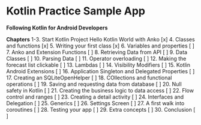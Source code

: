 # Kotlin Practice Sample App

**Following Kotlin for Android Developers**

**Chapters**
1-3. Start Kotlin Project Hello Kotlin World with Anko [x]
4. Classes and functions [x]
5. Writing your first class [x]
6. Variables and properties [ ]
7. Anko and Extension Functions [ ]
8. Retrieving Data from API [ ]
9. Data Classes [ ]
10. Parsing Data [ ]
11. Operator overloading [ ]
12. Making the forecast list clickable [ ]
13. Lambdas [ ]
14. Visibility Modifiers [ ]
15. Kotlin Android Extensions [ ]
16. Application Singleton and Delegated Properties [ ]
17. Creating an SQLiteOpenHelper [ ]
18. COllections and functional operations [ ]
19. Saving and requesting data from database [ ]
20. Null safety in Kotlin [ ]
21. Creating the business logic to data access [ ]
22. Flow control and ranges [ ]
23. Creating a detail activity [ ]
24. Interfaces and Delegation [ ]
25. Generics [ ]
26. Settings Screen [ ]
27. A first walk into coroutines [ ]
28. Testing your app [ ]
29. Extra concepts [ ]
30. Conclusion [ ]
